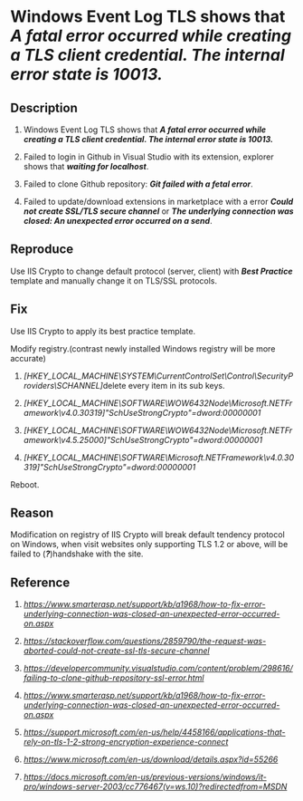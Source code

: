 <!--

 \* @Author    : Primimy

 \* @Date     : 2020-05-07 23:11:41

 -->

# Windows Event Log TLS shows that _A fatal error occurred while creating a TLS client credential. The internal error state is 10013._

## Description

1. Windows Event Log TLS shows that ***A fatal error occurred while creating a TLS client credential. The internal error state is 10013.***

2. Failed to login in Github in Visual Studio with its extension, explorer shows that ***waiting for localhost***.

3. Failed to clone Github repository: ***Git failed with a fetal error***.

4. Failed to update/download extensions in marketplace with a error ***Could not create SSL/TLS secure channel*** or ***The underlying connection was closed: An unexpected error occurred on a send***.

## Reproduce

Use IIS Crypto to change default protocol (server, client) with ***Best Practice*** template and manually change it on TLS/SSL protocols.

## Fix

Use IIS Crypto to apply its best practice template.

Modify registry.(contrast newly installed Windows registry will be more accurate)

1. _[HKEY_LOCAL_MACHINE\SYSTEM\CurrentControlSet\Control\SecurityProviders\SCHANNEL]_
   ​       delete every item in its sub keys.

2. _[HKEY_LOCAL_MACHINE\SOFTWARE\WOW6432Node\Microsoft\.NETFramework\v4.0.30319]"SchUseStrongCrypto"=dword:00000001_

3. _[HKEY_LOCAL_MACHINE\SOFTWARE\WOW6432Node\Microsoft\.NETFramework\v4.5.25000]"SchUseStrongCrypto"=dword:00000001_
4. _[HKEY_LOCAL_MACHINE\SOFTWARE\Microsoft\.NETFramework\v4.0.30319]"SchUseStrongCrypto"=dword:00000001_

Reboot.

## Reason

Modification on registry of IIS Crypto will break default tendency protocol on Windows, when visit websites only supporting TLS 1.2 or above, will be failed to (***?***)handshake with the site.

## Reference

1. *https://www.smarterasp.net/support/kb/a1968/how-to-fix-error-underlying-connection-was-closed-an-unexpected-error-occurred-on.aspx*

2. *https://stackoverflow.com/questions/2859790/the-request-was-aborted-could-not-create-ssl-tls-secure-channel*

3. *https://developercommunity.visualstudio.com/content/problem/298616/failing-to-clone-github-repository-ssl-error.html*

4. *https://www.smarterasp.net/support/kb/a1968/how-to-fix-error-underlying-connection-was-closed-an-unexpected-error-occurred-on.aspx*

5. *https://support.microsoft.com/en-us/help/4458166/applications-that-rely-on-tls-1-2-strong-encryption-experience-connect*

6. *https://www.microsoft.com/en-us/download/details.aspx?id=55266*

7. *https://docs.microsoft.com/en-us/previous-versions/windows/it-pro/windows-server-2003/cc776467(v=ws.10)?redirectedfrom=MSDN*